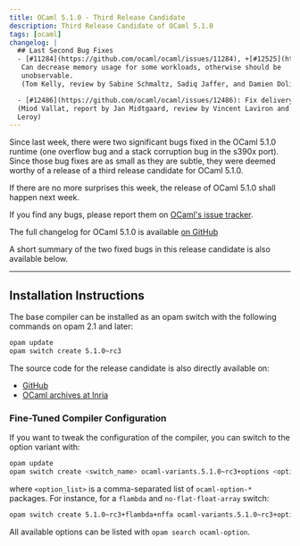 ```yaml
---
title: OCaml 5.1.0 - Third Release Candidate
description: Third Release Candidate of OCaml 5.1.0
tags: [ocaml]
changelog: |
  ## Last Second Bug Fixes
  - [#11284](https://github.com/ocaml/ocaml/issues/11284), +[#12525](https://github.com/ocaml/ocaml/issues/12525): Use compression of entries scheme when pruning mark stack.
   Can decrease memory usage for some workloads, otherwise should be
   unobservable.
   (Tom Kelly, review by Sabine Schmaltz, Sadiq Jaffer, and Damien Doligez)

  - [#12486](https://github.com/ocaml/ocaml/issues/12486): Fix delivery of unhandled effect exceptions on s390x
  (Miod Vallat, report by Jan Midtgaard, review by Vincent Laviron and Xavier
  Leroy)
---
```


Since last week, there were two significant bugs fixed in the OCaml 5.1.0 runtime (one overflow bug and a stack corruption bug in the s390x port). Since those bug fixes are as small as they are subtle, they were deemed worthy of a release of a third release candidate for OCaml 5.1.0.

If there are no more surprises this week, the release of OCaml 5.1.0 shall happen next week.

If you find any bugs, please report them on [OCaml's issue tracker](https://github.com/ocaml/ocaml/issues).

The full changelog for OCaml 5.1.0 is available [on GitHub](https://github.com/ocaml/ocaml/blob/5.1/Changes)

A short summary of the two fixed bugs in this release candidate is also available below.


---
## Installation Instructions

The base compiler can be installed as an opam switch with the following commands on opam 2.1 and later:
```bash
opam update
opam switch create 5.1.0~rc3
```

The source code for the release candidate is also directly available on:

* [GitHub](https://github.com/ocaml/ocaml/archive/5.1.0-rc3.tar.gz)
* [OCaml archives at Inria](https://caml.inria.fr/pub/distrib/ocaml-5.1/ocaml-5.1.0~rc3.tar.gz)

### Fine-Tuned Compiler Configuration

If you want to tweak the configuration of the compiler, you can switch to the option variant with:
```bash
opam update
opam switch create <switch_name> ocaml-variants.5.1.0~rc3+options <option_list>
```
where `<option_list>` is a comma-separated list of `ocaml-option-*` packages. For instance, for a `flambda` and `no-flat-float-array` switch:
```bash
opam switch create 5.1.0~rc3+flambda+nffa ocaml-variants.5.1.0~rc3+options ocaml-option-flambda ocaml-option-no-flat-float-array
```

All available options can be listed with `opam search ocaml-option`.
